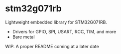 # stm32g071rb

Lightweight embedded library for STM32G071RB.

- Drivers for GPIO, SPI, USART, RCC, TIM, and more
- Bare metal

WIP. A proper README coming at a later date
